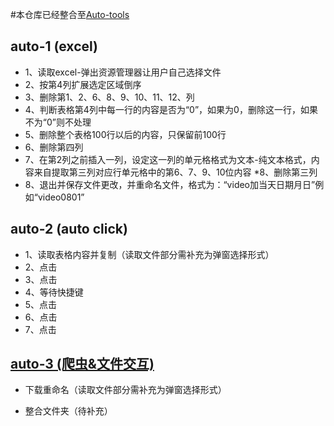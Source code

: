 #本仓库已经整合至[Auto-tools](https://github.com/LuckyNigel/230731)

## auto-1  (excel)
* 1、读取excel-弹出资源管理器让用户自己选择文件 
* 2、按第4列扩展选定区域倒序 
* 3、删除第1、2、6、8、9、10、11、12、列 
* 4、判断表格第4列中每一行的内容是否为“0”，如果为0，删除这一行，如果不为“0”则不处理 
* 5、删除整个表格100行以后的内容，只保留前100行 
* 6、删除第四列 
* 7、在第2列之前插入一列，设定这一列的单元格格式为文本-纯文本格式，内容来自提取第三列对应行单元格中的第6、7、9、10位内容
*8、删除第三列
* 8、退出并保存文件更改，并重命名文件，格式为：“video加当天日期月日”例如“video0801”

## auto-2  (auto click)
* 1、读取表格内容并复制（读取文件部分需补充为弹窗选择形式） 
* 2、点击 
* 3、点击 
* 4、等待快捷键 
* 5、点击 
* 6、点击 
* 7、点击

## [auto-3   (爬虫&文件交互)](https://github.com/LuckyNigel/230731)
* 下载重命名（读取文件部分需补充为弹窗选择形式）
- 整合文件夹（待补充）